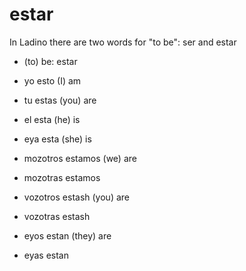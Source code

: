 # estar

In Ladino there are two words for "to be": ser and estar

* (to) be:     estar

* yo esto            (I) am
* tu estas           (you) are
* el esta            (he) is
* eya esta           (she) is
* mozotros estamos   (we) are
* mozotras estamos
* vozotros estash    (you) are
* vozotras estash
* eyos estan         (they) are
* eyas estan

